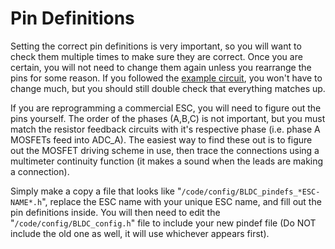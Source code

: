 # Pin Definitions #

Setting the correct pin definitions is very important, so you will want to check them multiple times to make sure they are correct. Once you are certain, you will not need to change them again unless you rearrange the pins for some reason. If you followed the [example circuit](circuit#Example_Circuit.md), you won't have to change much, but you should still double check that everything matches up.

If you are reprogramming a commercial ESC, you will need to figure out the pins yourself. The order of the phases (A,B,C) is not important, but you must match the resistor feedback circuits with it's respective phase (i.e. phase A MOSFETs feed into ADC\_A). The easiest way to find these out is to figure out the MOSFET driving scheme in use, then trace the connections using a multimeter continuity function (it makes a sound when the leads are making a connection).

Simply make a copy a file that looks like "`/code/config/BLDC_pindefs_*ESC-NAME*.h`", replace the ESC name with your unique ESC name, and fill out the pin definitions inside. You will then need to edit the "`/code/config/BLDC_config.h`" file to include your new pindef file (Do NOT include the old one as well, it will use whichever appears first).